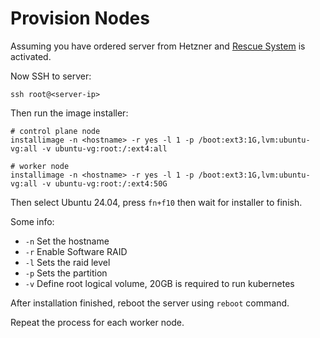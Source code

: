 # Provision Nodes

Assuming you have ordered server from Hetzner and
[Rescue System](https://docs.hetzner.com/robot/dedicated-server/troubleshooting/hetzner-rescue-system/)
is activated.

Now SSH to server:

```shell
ssh root@<server-ip>
```

Then run the image installer:

```shell
# control plane node
installimage -n <hostname> -r yes -l 1 -p /boot:ext3:1G,lvm:ubuntu-vg:all -v ubuntu-vg:root:/:ext4:all

# worker node
installimage -n <hostname> -r yes -l 1 -p /boot:ext3:1G,lvm:ubuntu-vg:all -v ubuntu-vg:root:/:ext4:50G
```

Then select Ubuntu 24.04, press `fn+f10` then wait for installer to finish.

Some info:

- `-n` Set the hostname
- `-r` Enable Software RAID
- `-l` Sets the raid level
- `-p` Sets the partition
- `-v` Define root logical volume, 20GB is required to run kubernetes

After installation finished, reboot the server using `reboot` command.

Repeat the process for each worker node.
